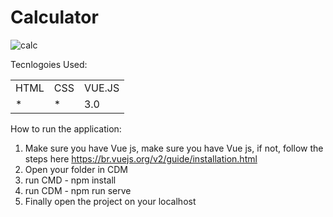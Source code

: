 <h1>Calculator</h1>

![calc](https://user-images.githubusercontent.com/70349830/112333979-d23c8a80-8c99-11eb-92c3-87eb37f624b4.jpeg)

Tecnlogoies Used:
<table>
  <tr>
    <td>HTML</td>
    <td>CSS</td>
    <td>VUE.JS</td>
  </tr>
   <tr>
    <td>*</td>
    <td>*</td>
    <td>3.0</td>
  </tr>
  
  
</table>

How to run the application:

1) Make sure you have Vue js, make sure you have Vue js, if not, follow the steps here https://br.vuejs.org/v2/guide/installation.html
2) Open your folder in CDM
3) run CMD - npm install
4) run CDM - npm run serve
5) Finally open the project on your localhost

